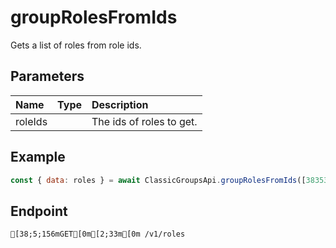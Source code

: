 
# groupRolesFromIds
Gets a list of roles from role ids.


## Parameters
| Name    | Type  | Description              |
| :------ | :---- | :----------------------- |
| roleIds |       | The ids of roles to get. |



## Example
```js copy showLineNumbers
const { data: roles } = await ClassicGroupsApi.groupRolesFromIds([38353811]); 
```

## Endpoint
```ansi
[38;5;156mGET[0m[2;33m[0m /v1/roles
```
  